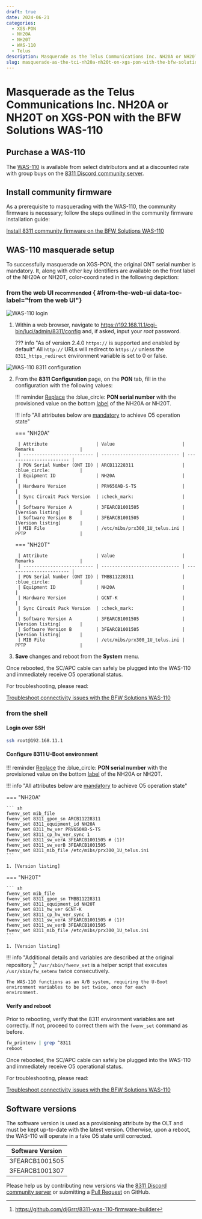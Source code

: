 ```yaml
---
draft: true
date: 2024-06-21
categories:
  - XGS-PON
  - NH20A
  - NH20T
  - WAS-110
  - Telus
description: Masquerade as the Telus Communications Inc. NH20A or NH20T on XGS-PON with the BFW Solutions WAS-110
slug: masquerade-as-the-tci-nh20a-nh20t-on-xgs-pon-with-the-bfw-solutions-was-110
---
```


# Masquerade as the Telus Communications Inc. NH20A or NH20T on XGS-PON with the BFW Solutions WAS-110

<!-- more -->
<!-- nocont -->

## Purchase a WAS-110

The [WAS-110] is available from select distributors and at a discounted rate with group buys on the
[8311 Discord community server](https://discord.com/servers/8311-886329492438671420).

## Install community firmware

As a prerequisite to masquerading with the WAS-110, the community firmware is necessary; follow the steps
outlined in the community firmware installation guide:

[Install 8311 community firmware on the BFW Solutions WAS-110](install-8311-community-firmware-on-the-bfw-solutions-was-110.md)

## WAS-110 masquerade setup

To successfully masquerade on XGS-PON, the original ONT serial number is mandatory. It, along with other key
identifiers are available on the front label of the NH20A or NH20T, color-coordinated in the following depiction:

<div id="nh20a-nh20t-label"></div>

### from the web UI <small>recommended</small> { #from-the-web-ui data-toc-label="from the web UI"}

![WAS-110 login](masquerade-as-the-tci-nh20a-nh20t-on-xgs-pon-with-the-bfw-solutions-was-110/was_110_luci_login.webp)

1. Within a web browser, navigate to
   <https://192.168.11.1/cgi-bin/luci/admin/8311/config>
   and, if asked, input your <em>root</em> password.

    ??? info "As of version 2.4.0 `https://` is supported and enabled by default"
        All `http://` URLs will redirect to `https://` unless the `8311_https_redirect` environment variable is set to
        0 or false.

![WAS-110 8311 configuration](masquerade-as-the-tci-nh20a-nh20t-on-xgs-pon-with-the-bfw-solutions-was-110/was_110_luci_config.webp)

2. From the __8311 Configuration__ page, on the __PON__ tab, fill in the configuration with the following values:

    !!! reminder
        <ins>Replace</ins> the :blue_circle: **PON serial number** with the provisioned value on the bottom [label] of 
        the NH20A or NH20T.

    !!! info "All attributes below are <ins>mandatory</ins> to achieve O5 operation state"

    === "NH20A"

        | Attribute                  | Value                         | Remarks                 |
        | -------------------------- | ----------------------------- | ----------------------- |
        | PON Serial Number (ONT ID) | ARCB11228311                  | :blue_circle:           |
        | Equipment ID               | NH20A                         |                         |
        | Hardware Version           | PRV650AB-S-TS                 |                         |
        | Sync Circuit Pack Version  | :check_mark:                  |                         |
        | Software Version A         | 3FEARCB1001505                | [Version listing]       |
        | Software Version B         | 3FEARCB1001505                | [Version listing]       |
        | MIB File                   | /etc/mibs/prx300_1U_telus.ini | PPTP                    |

    === "NH20T"

        | Attribute                  | Value                         | Remarks                 |
        | -------------------------- | ----------------------------- | ----------------------- |
        | PON Serial Number (ONT ID) | TMBB11228311                  | :blue_circle:           |
        | Equipment ID               | NH20A                         |                         |
        | Hardware Version           | GCNT-K                        |                         |
        | Sync Circuit Pack Version  | :check_mark:                  |                         |
        | Software Version A         | 3FEARCB1001505                | [Version listing]       |
        | Software Version B         | 3FEARCB1001505                | [Version listing]       |
        | MIB File                   | /etc/mibs/prx300_1U_telus.ini | PPTP                    |

3. __Save__ changes and reboot from the __System__ menu.

Once rebooted, the SC/APC cable can safely be plugged into the WAS-110 and immediately receive O5 operational status.

For troubleshooting, please read:

[Troubleshoot connectivity issues with the BFW Solutions WAS-110]

### from the shell

<h4>Login over SSH</h4>

```sh
ssh root@192.168.11.1
```

<h4>Configure 8311 U-Boot environment</h4>

!!! reminder
    <ins>Replace</ins> the :blue_circle: __PON serial number__ with the provisioned value on the bottom [label] of the 
    NH20A or NH20T.

!!! info "All attributes below are <ins>mandatory</ins> to achieve O5 operation state"

=== "NH20A"

    ``` sh
    fwenv_set mib_file
    fwenv_set 8311_gpon_sn ARCB11228311
    fwenv_set 8311_equipment_id NH20A
    fwenv_set 8311_hw_ver PRV650AB-S-TS
    fwenv_set 8311_cp_hw_ver_sync 1
    fwenv_set 8311_sw_verA 3FEARCB1001505 # (1)!
    fwenv_set 8311_sw_verB 3FEARCB1001505
    fwenv_set 8311_mib_file /etc/mibs/prx300_1U_telus.ini
    ```

    1. [Version listing]

=== "NH20T"

    ``` sh
    fwenv_set mib_file
    fwenv_set 8311_gpon_sn TMBB11228311
    fwenv_set 8311_equipment_id NH20T
    fwenv_set 8311_hw_ver GCNT-K
    fwenv_set 8311_cp_hw_ver_sync 1
    fwenv_set 8311_sw_verA 3FEARCB1001505 # (1)!
    fwenv_set 8311_sw_verB 3FEARCB1001505
    fwenv_set 8311_mib_file /etc/mibs/prx300_1U_telus.ini
    ```

    1. [Version listing]

!!! info "Additional details and variables are described at the original repository [^1]"
    `/usr/sbin/fwenv_set` is a helper script that executes `/usr/sbin/fw_setenv` twice consecutively.

    The WAS-110 functions as an A/B system, requiring the U-Boot environment variables to be set twice, once for each
    environment.

<h4>Verify and reboot</h4>

Prior to rebooting, verify that the 8311 environment variables are set correctly. If not, proceed to correct them with
the `fwenv_set` command as before.

```sh
fw_printenv | grep ^8311
reboot
```

Once rebooted, the SC/APC cable can safely be plugged into the WAS-110 and immediately receive O5 operational status.

For troubleshooting, please read:

[Troubleshoot connectivity issues with the BFW Solutions WAS-110]

## Software versions

The software version is used as a provisioning attribute by the OLT and must be kept up-to-date with the latest
version. Otherwise, upon a reboot, the WAS-110 will operate in a fake O5 state until corrected.

| Software Version |
| ---------------- |
| 3FEARCB1001505   |
| 3FEARCB1001307   |

Please help us by contributing new versions via the
[8311 Discord community server](https://discord.com/servers/8311-886329492438671420)
or submitting a
[Pull Request](https://github.com/up-n-atom/8311/pulls) on GitHub.

  [WAS-110]: ../xgs-pon/ont/bfw-solutions/was-110.md#value-added-resellers
  [label]: #nh20a-nh20t-label
  [Version listing]: #software-versions
  [Troubleshoot connectivity issues with the BFW Solutions WAS-110]: troubleshoot-connectivity-issues-with-the-bfw-solutions-was-110.md

[^1]: <https://github.com/djGrrr/8311-was-110-firmware-builder>

